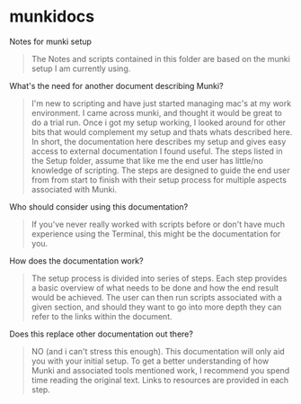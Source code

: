 munkidocs
=========

Notes for munki setup
> The Notes and scripts contained in this folder are based on the munki setup I am currently using. 

What's the need for another document describing Munki?
> I'm new to scripting and have just started managing mac's at my work environment. I came across munki, and thought it would be great to do a trial run. Once i got my setup working, I looked around for other bits that would complement my setup and thats whats described here.
> In short, the documentation here describes my setup and gives easy access to external documentation I found useful. The steps listed in the Setup folder, assume that like me the end user has little/no knowledge of scripting. The steps are designed to guide the end user from from start to finish with their setup process for multiple aspects associated with Munki. 

Who should consider using this documentation?
> If you've never really worked with scripts before or don't have much experience using the Terminal, this might be the documentation for you.

How does the documentation work?
> The setup process is divided into series of steps. Each step provides a basic overview of what needs to be done and how the end result would be achieved. The user can then run scripts associated with a given section, and should they want to go into more depth they can refer to the links within the document.

Does this replace other documentation out there?
> NO (and i can't stress this enough). This documentation will only aid you with your initial setup. To get a better understanding of how Munki and associated tools mentioned work, I recommend you spend time reading the original text. Links to resources are provided in each step.
